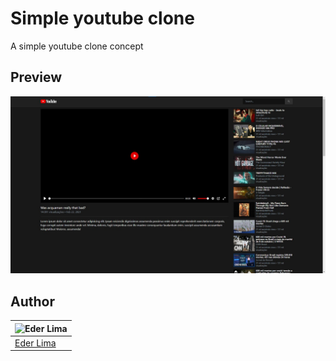 # Simple youtube clone

A simple youtube clone concept

## Preview

![Youtube clone preview with player and videos to the right](public/images/thumbnail.jpeg)

## Author

| ![Eder Lima](https://github.com/Nxrth-x.png?size=100) |
| ----------------------------------------------------- |
| [Eder Lima](https://github.com/Nxrth-x)               |
